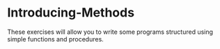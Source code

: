 # Introducing-Methods
These exercises will allow you to write some programs structured using simple functions and procedures.
